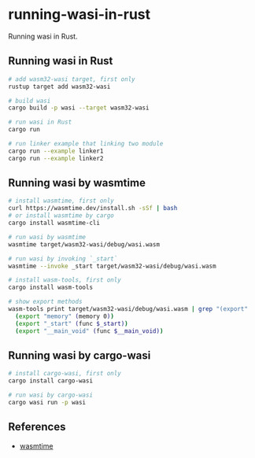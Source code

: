 # running-wasi-in-rust

Running wasi in Rust.

## Running wasi in Rust

```sh
# add wasm32-wasi target, first only
rustup target add wasm32-wasi

# build wasi
cargo build -p wasi --target wasm32-wasi

# run wasi in Rust
cargo run

# run linker example that linking two module
cargo run --example linker1
cargo run --example linker2
```

## Running wasi by wasmtime

```sh
# install wasmtime, first only
curl https://wasmtime.dev/install.sh -sSf | bash
# or install wasmtime by cargo
cargo install wasmtime-cli

# run wasi by wasmtime
wasmtime target/wasm32-wasi/debug/wasi.wasm

# run wasi by invoking `_start`
wasmtime --invoke _start target/wasm32-wasi/debug/wasi.wasm

# install wasm-tools, first only
cargo install wasm-tools

# show export methods
wasm-tools print target/wasm32-wasi/debug/wasi.wasm | grep "(export"
  (export "memory" (memory 0))
  (export "_start" (func $_start))
  (export "__main_void" (func $__main_void))
```

## Running wasi by cargo-wasi

```sh
# install cargo-wasi, first only
cargo install cargo-wasi

# run wasi by cargo-wasi
cargo wasi run -p wasi
```

## References

- [wasmtime](https://github.com/bytecodealliance/wasmtime)
